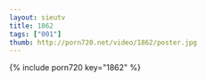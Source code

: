 ```yaml
--- 
layout: sieutv
title: 1862
tags: ["001"]
thumb: http://porn720.net/video/1862/poster.jpg
---
```

{% include porn720 key="1862" %} 
